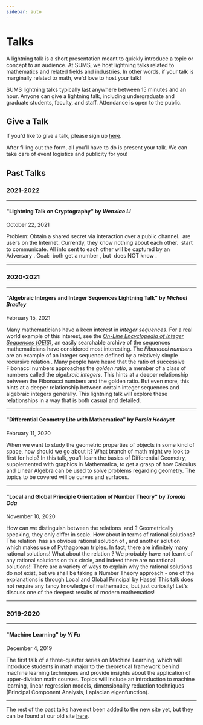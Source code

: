 ```yaml
---
sidebar: auto
---
```


# Talks

A lightning talk is a short presentation meant to quickly introduce a topic or concept to an audience.
At SUMS, we host lightning talks related to mathematics and related fields and industries.
In other words, if your talk is marginally related to math, we'd love to host your talk!

SUMS lightning talks typically last anywhere between 15 minutes and an hour.
Anyone can give a lightning talk, including undergraduate and graduate students, faculty, and staff.
Attendance is open to the public.

## Give a Talk

If you'd like to give a talk, please sign up [here](https://docs.google.com/forms/d/e/1FAIpQLSefEvAMlDd06Jf318iMdYKPk83VB35xaj89zQL2VZFoyOKklA/viewform).

After filling out the form, all you'll have to do is present your talk.
We can take care of event logistics and publicity for you!

## Past Talks

### 2021-2022

---

#### "Lightning Talk on Cryptography" by *Wenxiao Li*

<time datetime="2021-10-22">October 22, 2021</time>

Problem: Obtain a shared secret via interaction over a public channel.
<Math>A, B</Math> are users on the Internet.
Currently, they know nothing about each other.
<Math>A, B</Math> start to communicate.
All info sent to each other will be captured by an Adversary <Math>C</Math>.
Goal: <Math>A, B</Math> both get a number <Math>N</Math>, but <Math>C</Math> does NOT know <Math>N</Math>.

---

### 2020-2021

---

#### "Algebraic Integers and Integer Sequences Lightning Talk" by *Michael Bradley*

<time datetime="2021-02-15">February 15, 2021</time>

Many mathematicians have a keen interest in *integer sequences*.
For a real world example of this interest, see the [*On-Line Encyclopedia of Integer Sequences (OEIS)*](https://oeis.org), an easily searchable archive of the sequences mathematicians have considered most interesting.
The *Fibonacci numbers* are an example of an integer sequence defined by a relatively simple recursive relation <Math>F_{n+1} = F_{n-1} + F_n</Math>.
Many people have heard that the ratio of successive Fibonacci numbers approaches the *golden ratio*, a member of a class of numbers called the *algebraic integers*.
This hints at a deeper relationship between the Fibonacci numbers and the golden ratio.
But even more, this hints at a deeper relationship between certain integer sequences and algebraic integers generally.
This lightning talk will explore these relationships in a way that is both casual and detailed.

---

#### "Differential Geometry Lite with Mathematica" by *Parsia Hedayat*

<time datetime="2021-02-11">February 11, 2020</time>

When we want to study the geometric properties of objects in some kind of space, how should we go about it?
What branch of math might we look to first for help?
In this talk, you’ll learn the basics of Differential Geometry, supplemented with graphics in Mathematica, to get a grasp of how Calculus and Linear Algebra can be used to solve problems regarding geometry.
The topics to be covered will be curves and surfaces.

---

#### "Local and Global Principle Orientation of Number Theory" by *Tomoki Oda*

<time datetime="2020-11-10">November 10, 2020</time>

How can we distinguish between the relations <Math>x^2 + y^2 = 1</Math> and <Math>x^2 + y^2 = 3</Math>?
Geometrically speaking, they only differ in scale.
How about in terms of rational solutions?
The relation <Math>x^2 + y^2 = 1</Math> has an obvious rational solution of <Math>(1, 0)</Math>, and another solution <Math>(3/5, 4/5)</Math> which makes use of Pythagorean triples.
In fact, there are infinitely many rational solutions!
What about the relation <Math>x^2 + y^2 = 3</Math>?
We probably have not learnt of any rational solutions on this circle, and indeed there are no rational solutions!!
There are a variety of ways to explain why the rational solutions do not exist, but we shall be taking a Number Theory approach - one of the explanations is through Local and Global Principal by Hasse!
This talk does not require any fancy knowledge of mathematics, but just curiosity!
Let's discuss one of the deepest results of modern mathematics!

---

### 2019-2020

---

#### "Machine Learning" by *Yi Fu*

<time datetime="2019-12-04">December 4, 2019</time>

The first talk of a three-quarter series on Machine Learning, which will introduce students in math major to the theoretical framework behind machine learning techniques and provide insights about the application of upper-division math courses.
Topics will include an introduction to machine learning, linear regression models, dimensionality reduction techniques (Principal Component Analysis, Laplacian eigenfunction).

---

The rest of the past talks have not been added to the new site yet, but they can be found at our old site [here](/legacy-talks/).
